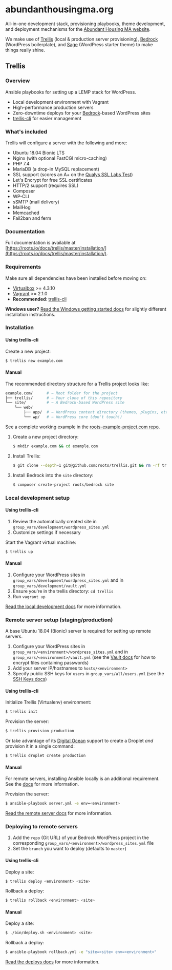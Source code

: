 # abundanthousingma.org

All-in-one development stack, provisioning playbooks, theme development, and deployment mechanisms for the [Abundant Housing MA website](https://abundanthousingma.org).

We make use of [Trellis](https://roots.io/trellis/) (local & production server provisioning), [Bedrock](https://roots.io/bedrock/) (WordPress boilerplate), and [Sage](https://roots.io/sage/) (WordPress starter theme) to make things really shine.

## Trellis

### Overview

Ansible playbooks for setting up a LEMP stack for WordPress.

- Local development environment with Vagrant
- High-performance production servers
- Zero-downtime deploys for your [Bedrock](https://roots.io/bedrock/)-based WordPress sites
- [trellis-cli](https://github.com/roots/trellis-cli) for easier management

### What's included

Trellis will configure a server with the following and more:

- Ubuntu 18.04 Bionic LTS
- Nginx (with optional FastCGI micro-caching)
- PHP 7.4
- MariaDB (a drop-in MySQL replacement)
- SSL support (scores an A+ on the [Qualys SSL Labs Test](https://www.ssllabs.com/ssltest/))
- Let's Encrypt for free SSL certificates
- HTTP/2 support (requires SSL)
- Composer
- WP-CLI
- sSMTP (mail delivery)
- MailHog
- Memcached
- Fail2ban and ferm

### Documentation

Full documentation is available at [https://roots.io/docs/trellis/master/installation/](https://roots.io/docs/trellis/master/installation/).

### Requirements

Make sure all dependencies have been installed before moving on:

- [Virtualbox](https://www.virtualbox.org/wiki/Downloads) >= 4.3.10
- [Vagrant](https://www.vagrantup.com/downloads.html) >= 2.1.0
- **Recommended**: [trellis-cli](https://github.com/roots/trellis-cli)

**Windows user?** [Read the Windows getting started docs](https://roots.io/docs/getting-started/windows/#working-with-trellis) for slightly different installation instructions.

### Installation

#### Using trellis-cli

Create a new project:

```bash
$ trellis new example.com
```

#### Manual

The recommended directory structure for a Trellis project looks like:

```bash
example.com/      # → Root folder for the project
├── trellis/      # → Your clone of this repository
└── site/         # → A Bedrock-based WordPress site
    └── web/
        ├── app/  # → WordPress content directory (themes, plugins, etc.)
        └── wp/   # → WordPress core (don't touch!)
```

See a complete working example in the [roots-example-project.com repo](https://github.com/roots/roots-example-project.com).

1. Create a new project directory:

    ```bash
    $ mkdir example.com && cd example.com
    ```

2. Install Trellis:

    ```bash
    $ git clone --depth=1 git@github.com:roots/trellis.git && rm -rf trellis/.git
    ```

3. Install Bedrock into the `site` directory:

    ```bash
    $ composer create-project roots/bedrock site
    ```

### Local development setup

#### Using trellis-cli

1. Review the automatically created site in `group_vars/development/wordpress_sites.yml`
2. Customize settings if necessary

Start the Vagrant virtual machine:

```bash
$ trellis up
```

#### Manual

1. Configure your WordPress sites in `group_vars/development/wordpress_sites.yml` and in `group_vars/development/vault.yml`
2. Ensure you're in the trellis directory: `cd trellis`
3. Run `vagrant up`

[Read the local development docs](https://roots.io/docs/trellis/master/local-development/#wordpress-installation) for more information.

### Remote server setup (staging/production)

A base Ubuntu 18.04 (Bionic) server is required for setting up remote servers.

1. Configure your WordPress sites in `group_vars/<environment>/wordpress_sites.yml` and in `group_vars/<environment>/vault.yml` (see the [Vault docs](https://roots.io/docs/trellis/master/vault/) for how to encrypt files containing passwords)
2. Add your server IP/hostnames to `hosts/<environment>`
3. Specify public SSH keys for `users` in `group_vars/all/users.yml` (see the [SSH Keys docs](https://roots.io/docs/trellis/master/ssh-keys/))

#### Using trellis-cli

Initialize Trellis (Virtualenv) environment:

```bash
$ trellis init
```

Provision the server:

```bash
$ trellis provision production
```

Or take advantage of its [Digital Ocean](https://roots.io/r/digitalocean) support to create a Droplet _and_ provision it in a single command:

```bash
$ trellis droplet create production
```

#### Manual

For remote servers, installing Ansible locally is an additional requirement. See the [docs](https://roots.io/docs/trellis/master/remote-server-setup/#requirements) for more information.

Provision the server:

```bash
$ ansible-playbook server.yml -e env=<environment>
```

[Read the remote server docs](https://roots.io/docs/trellis/master/remote-server-setup/) for more information.

### Deploying to remote servers

1. Add the `repo` (Git URL) of your Bedrock WordPress project in the corresponding `group_vars/<environment>/wordpress_sites.yml` file
2. Set the `branch` you want to deploy (defaults to `master`)

#### Using trellis-cli

Deploy a site:

```bash
$ trellis deploy <environment> <site>
```

Rollback a deploy:

```bash
$ trellis rollback <environment> <site>
```

#### Manual

Deploy a site:

```bash
$ ./bin/deploy.sh <environment> <site>
```

Rollback a deploy:

```bash
$ ansible-playbook rollback.yml -e "site=<site> env=<environment>"
```

[Read the deploys docs](https://roots.io/docs/trellis/master/deployments/) for more information.
